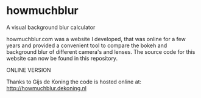 # howmuchblur
A visual background blur calculator

howmuchblur.com was a website I developed, that was online for a few years and provided a convenient tool to compare the bokeh and background blur of different camera's and lenses. The source code for this website can now be found in this repository. 

ONLINE VERSION

Thanks to Gijs de Koning the code is hosted online at: http://howmuchblur.dekoning.nl
